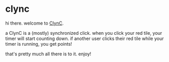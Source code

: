 # clync

hi there. welcome to <a href="http://clync.me">ClynC</a>.

a ClynC is a (mostly) synchronized click. when you click your red tile, your timer will start counting down. if another user clicks their red tile while your timer is running, you get points!

that's pretty much all there is to it. enjoy!
